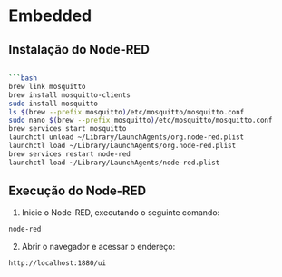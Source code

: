 # Embedded

## Instalação do Node-RED

```bash

```bash
brew link mosquitto
brew install mosquitto-clients
sudo install mosquitto
ls $(brew --prefix mosquitto)/etc/mosquitto/mosquitto.conf
sudo nano $(brew --prefix mosquitto)/etc/mosquitto/mosquitto.conf
brew services start mosquitto
launchctl unload ~/Library/LaunchAgents/org.node-red.plist
launchctl load ~/Library/LaunchAgents/org.node-red.plist
brew services restart node-red
launchctl load ~/Library/LaunchAgents/node-red.plist
```

## Execução do Node-RED

1. Inicie o Node-RED, executando o seguinte comando:

```bash
node-red
```
2. Abrir o navegador e acessar o endereço:

```bash
http://localhost:1880/ui
```
